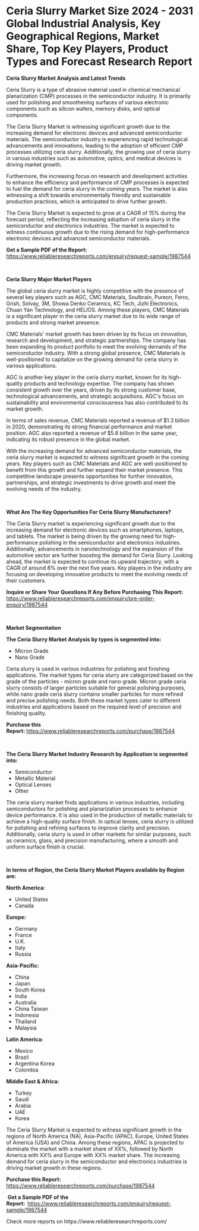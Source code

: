 <p><h1>Ceria Slurry Market Size 2024 - 2031 Global Industrial Analysis, Key Geographical Regions, Market Share, Top Key Players, Product Types and Forecast Research Report</h1></p><p><strong>Ceria Slurry Market Analysis and Latest Trends</strong></p>
<p><p>Ceria Slurry is a type of abrasive material used in chemical mechanical planarization (CMP) processes in the semiconductor industry. It is primarily used for polishing and smoothening surfaces of various electronic components such as silicon wafers, memory disks, and optical components. </p><p>The Ceria Slurry Market is witnessing significant growth due to the increasing demand for electronic devices and advanced semiconductor materials. The semiconductor industry is experiencing rapid technological advancements and innovations, leading to the adoption of efficient CMP processes utilizing ceria slurry. Additionally, the growing use of ceria slurry in various industries such as automotive, optics, and medical devices is driving market growth.</p><p>Furthermore, the increasing focus on research and development activities to enhance the efficiency and performance of CMP processes is expected to fuel the demand for ceria slurry in the coming years. The market is also witnessing a shift towards environmentally friendly and sustainable production practices, which is anticipated to drive further growth.</p><p>The Ceria Slurry Market is expected to grow at a CAGR of 15% during the forecast period, reflecting the increasing adoption of ceria slurry in the semiconductor and electronics industries. The market is expected to witness continuous growth due to the rising demand for high-performance electronic devices and advanced semiconductor materials.</p></p>
<p><strong>Get a Sample PDF of the Report:&nbsp;</strong> <a href="https://www.reliableresearchreports.com/enquiry/request-sample/1987544">https://www.reliableresearchreports.com/enquiry/request-sample/1987544</a></p>
<p>&nbsp;</p>
<p><strong>Ceria Slurry Major Market Players</strong></p>
<p><p>The global ceria slurry market is highly competitive with the presence of several key players such as AGC, CMC Materials, Soulbrain, Pureon, Ferro, Grish, Solvay, 3M, Showa Denko Ceramics, KC Tech, Jizhi Electronics, Chuan Yan Technology, and HELIOS. Among these players, CMC Materials is a significant player in the ceria slurry market due to its wide range of products and strong market presence.</p><p>CMC Materials' market growth has been driven by its focus on innovation, research and development, and strategic partnerships. The company has been expanding its product portfolio to meet the evolving demands of the semiconductor industry. With a strong global presence, CMC Materials is well-positioned to capitalize on the growing demand for ceria slurry in various applications.</p><p>AGC is another key player in the ceria slurry market, known for its high-quality products and technology expertise. The company has shown consistent growth over the years, driven by its strong customer base, technological advancements, and strategic acquisitions. AGC's focus on sustainability and environmental consciousness has also contributed to its market growth.</p><p>In terms of sales revenue, CMC Materials reported a revenue of $1.3 billion in 2020, demonstrating its strong financial performance and market position. AGC also reported a revenue of $5.6 billion in the same year, indicating its robust presence in the global market.</p><p>With the increasing demand for advanced semiconductor materials, the ceria slurry market is expected to witness significant growth in the coming years. Key players such as CMC Materials and AGC are well-positioned to benefit from this growth and further expand their market presence. This competitive landscape presents opportunities for further innovation, partnerships, and strategic investments to drive growth and meet the evolving needs of the industry.</p></p>
<p>&nbsp;</p>
<p><strong>What Are The Key Opportunities For Ceria Slurry Manufacturers?</strong></p>
<p><p>The Ceria Slurry market is experiencing significant growth due to the increasing demand for electronic devices such as smartphones, laptops, and tablets. The market is being driven by the growing need for high-performance polishing in the semiconductor and electronics industries. Additionally, advancements in nanotechnology and the expansion of the automotive sector are further boosting the demand for Ceria Slurry. Looking ahead, the market is expected to continue its upward trajectory, with a CAGR of around 8% over the next five years. Key players in the industry are focusing on developing innovative products to meet the evolving needs of their customers.</p></p>
<p><strong>Inquire or Share Your Questions If Any Before Purchasing This Report:</strong> <a href="https://www.reliableresearchreports.com/enquiry/pre-order-enquiry/1987544">https://www.reliableresearchreports.com/enquiry/pre-order-enquiry/1987544</a></p>
<p>&nbsp;</p>
<p><strong>Market Segmentation</strong></p>
<p><strong>The Ceria Slurry Market Analysis by types is segmented into:</strong></p>
<p><ul><li>Micron Grade</li><li>Nano Grade</li></ul></p>
<p><p>Ceria slurry is used in various industries for polishing and finishing applications. The market types for ceria slurry are categorized based on the grade of the particles - micron grade and nano grade. Micron grade ceria slurry consists of larger particles suitable for general polishing purposes, while nano grade ceria slurry contains smaller particles for more refined and precise polishing needs. Both these market types cater to different industries and applications based on the required level of precision and finishing quality.</p></p>
<p><strong>Purchase this Report:&nbsp;</strong><a href="https://www.reliableresearchreports.com/purchase/1987544">https://www.reliableresearchreports.com/purchase/1987544</a></p>
<p>&nbsp;</p>
<p><strong>The Ceria Slurry Market Industry Research by Application is segmented into:</strong></p>
<p><ul><li>Semiconductor</li><li>Metallic Material</li><li>Optical Lenses</li><li>Other</li></ul></p>
<p><p>The ceria slurry market finds applications in various industries, including semiconductors for polishing and planarization processes to enhance device performance. It is also used in the production of metallic materials to achieve a high-quality surface finish. In optical lenses, ceria slurry is utilized for polishing and refining surfaces to improve clarity and precision. Additionally, ceria slurry is used in other markets for similar purposes, such as ceramics, glass, and precision manufacturing, where a smooth and uniform surface finish is crucial.</p></p>
<p>&nbsp;</p>
<p><strong>In terms of Region, the Ceria Slurry Market Players available by Region are:</strong></p>
<p>
    <p> <strong> North America: </strong>
        <ul>
            <li>United States</li>
            <li>Canada</li>
        </ul>
        </p> 
    <p> <strong> Europe: </strong>
        <ul>
            <li>Germany</li>
            <li>France</li>
            <li>U.K.</li>
            <li>Italy</li>
            <li>Russia</li>
        </ul>
        </p> 
    <p> <strong> Asia-Pacific: </strong>
        <ul>
            <li>China</li>
            <li>Japan</li>
            <li>South Korea</li>
            <li>India</li>
            <li>Australia</li>
            <li>China Taiwan</li>
            <li>Indonesia</li>
            <li>Thailand</li>
            <li>Malaysia</li>
        </ul>
        </p> 
    <p> <strong> Latin America: </strong>
        <ul>
            <li>Mexico</li>
            <li>Brazil</li>
            <li>Argentina Korea</li>
            <li>Colombia</li>
        </ul>
        </p> 
    <p> <strong> Middle East & Africa: </strong>
        <ul>
            <li>Turkey</li>
            <li>Saudi</li>
            <li>Arabia</li>
            <li>UAE</li>
            <li>Korea</li>
        </ul>
    </p>
    </p>
<p><p>The Ceria Slurry Market is expected to witness significant growth in the regions of North America (NA), Asia-Pacific (APAC), Europe, United States of America (USA) and China. Among these regions, APAC is projected to dominate the market with a market share of XX%, followed by North America with XX% and Europe with XX% market share. The increasing demand for ceria slurry in the semiconductor and electronics industries is driving market growth in these regions.</p></p>
<p><strong>Purchase this Report: </strong><a href="https://www.reliableresearchreports.com/purchase/1987544">https://www.reliableresearchreports.com/purchase/1987544</a></p>
<p>&nbsp;<strong>Get a Sample PDF of the Report:&nbsp;&nbsp;</strong><a href="https://www.reliableresearchreports.com/enquiry/request-sample/1987544">https://www.reliableresearchreports.com/enquiry/request-sample/1987544</a></p>
<p><strong></strong></p>
<p>Check more reports on https://www.reliableresearchreports.com/</p>